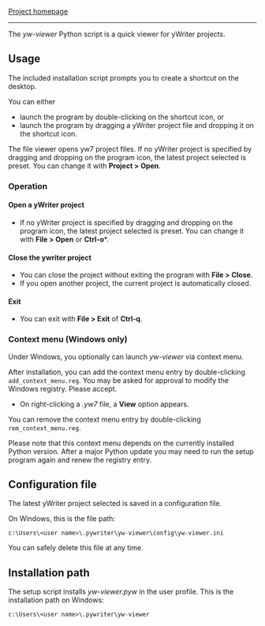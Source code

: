 [Project homepage](https://peter88213.github.io/yw-viewer)

--- 

The *yw-viewer* Python script is a quick viewer for yWriter projects.

## Usage

The included installation script prompts you to create a shortcut on the desktop. 

You can either

- launch the program by double-clicking on the shortcut icon, or
- launch the program by dragging a yWriter project file and dropping it on the shortcut icon.

The file viewer opens yw7 project files. If no yWriter project is specified by dragging and dropping on the program icon, the latest project selected is preset. You can change it with **Project > Open**.


### Operation

#### Open a yWriter project

- If no yWriter project is specified by dragging and dropping on the program icon, the latest project selected is preset. You can change it with **File > Open** or **Ctrl-o***.

#### Close the ywriter project

- You can close the project without exiting the program with **File > Close**.
- If you open another project, the current project is automatically closed.

#### Exit 

- You can exit with **File > Exit** of **Ctrl-q**.

### Context menu (Windows only)

Under Windows, you optionally can launch *yw-viewer* via context menu.

After installation, you can add the context menu entry by double-clicking  `add_context_menu.reg`. 
You may be asked for approval to modify the Windows registry. Please accept.

- On right-clicking a *.yw7* file, a **View** option appears.

You can remove the context menu entry by double-clicking  `rem_context_menu.reg`.

Please note that this context menu depends on the currently installed Python version. After a major Python update you may need to run the setup program again and renew the registry entry.


## Configuration file

The latest yWriter project selected is saved in a configuration file. 

On Windows, this is the file path: 

`c:\Users\<user name>\.pywriter\yw-viewer\config\yw-viewer.ini`

You can safely delete this file at any time.

## Installation path

The setup script installs *yw-viewer.pyw* in the user profile. This is the installation path on Windows: 

`c:\Users\<user name>\.pywriter\yw-viewer`

